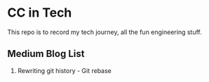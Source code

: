 # CC in Tech
This repo is to record my tech journey, all the fun engineering stuff.

## Medium Blog List
1. Rewriting git history - Git rebase